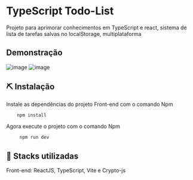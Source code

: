 
# TypeScript Todo-List

Projeto para aprimorar conhecimentos em TypeScript e react, sistema de lista de tarefas salvas no localStorage, multiplataforma

## Demonstração

![image](https://github.com/user-attachments/assets/ebf28e22-4a62-4eee-be3a-f0bf8bf28ef8)
![image](https://github.com/user-attachments/assets/36df32a5-d934-4357-b8c8-7de28983d750)



## ⛏️ Instalação

Instale as dependências do projeto Front-end com o comando Npm

```bash
    npm install
```
Agora execute o projeto com o comando Npm
```bash
     npm run dev
```


## 💎 Stacks utilizadas

Front-end: ReactJS, TypeScript, Vite e Crypto-js
